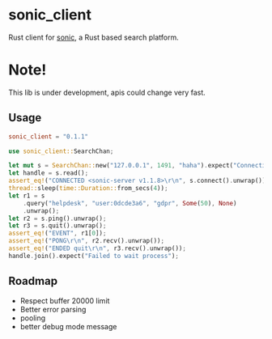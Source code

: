 # sonic_client

Rust client for [sonic](https://github.com/valeriansaliou/sonic), a Rust based search platform.

# Note!

This lib is under development, apis could change very fast.

## Usage

```toml
sonic_client = "0.1.1"
```

```rust
use sonic_client::SearchChan;

let mut s = SearchChan::new("127.0.0.1", 1491, "haha").expect("Connection error");
let handle = s.read();
assert_eq!("CONNECTED <sonic-server v1.1.8>\r\n", s.connect().unwrap());
thread::sleep(time::Duration::from_secs(4));
let r1 = s
    .query("helpdesk", "user:0dcde3a6", "gdpr", Some(50), None)
    .unwrap();
let r2 = s.ping().unwrap();
let r3 = s.quit().unwrap();
assert_eq!("EVENT", r1[0]);
assert_eq!("PONG\r\n", r2.recv().unwrap());
assert_eq!("ENDED quit\r\n", r3.recv().unwrap());
handle.join().expect("Failed to wait process");
```

## Roadmap

- Respect buffer 20000 limit
- Better error parsing
- pooling
- better debug mode message
